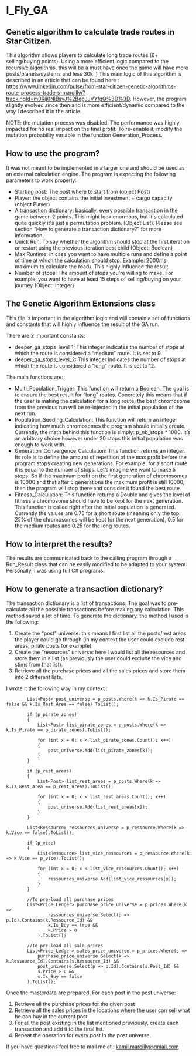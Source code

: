 # I_Fly_GA
Genetic algorithm to calculate trade routes in Star Citizen.
----------------------------------------------------------------------
This algorithm allows players to calculate long trade routes (6+ selling/buying points). Using a more efficient logic compared to the recursive algorithms, this will be a must have once the game will have more posts/planets/systems and less 30k :)
This main logic of this algorithm is described in an article that can be found here : https://www.linkedin.com/pulse/from-star-citizen-genetic-algorithms-route-process-traders-marcilly/?trackingId=m0Rij0NlBsvJ%2BegJJVYfgQ%3D%3D. However, the program slightly evolved since then and is more efficient/dynamic compared to the way I described it in the article.

NOTE: the mutation process was disabled. The performance was highly impacted for no real impact on the final profit. To re-enable it, modify the mutation probability variable in the function Generation_Process.

How to use the program?
-------------------------------
It was not meant to be implemented in a larger one and should be used as an external calculation engine.
The program is expecting the following parameters to work properly:
- Starting post: The post where to start from (object Post)
- Player: the object contains the initial investment + cargo capacity (object Player)
- A transaction dictionary: basically, every possible transaction in the game between 2 points. This might look enormous, but it's calculated quite quickly it's just a permutation problem. (Object List). Please see section “How to generate a transaction dictionary?” for more information.
- Quick Run: To say whether the algorithm should stop at the first iteration or restart using the previous iteration best child (Object: Boolean)
- Max Runtime: in case you want to have multiple runs and define a point of time at which the calculation should stop. Example: 2000ms maximum to calculate the road). This highly influence the result.
- Number of stops: The amount of stops you're willing to make. For example, you want to have at least 15 steps of selling/buying on your journey (Object: Integer)

The Genetic Algorithm Extensions class
-------------------------------------------------
This file is important in the algorithm logic and will contain a set of functions and constants that will highly influence the result of the GA run. 

There are 2 important constants:
-	deeper_ga_stops_level_1: This integer indicates the number of stops at which the route is considered a “medium” route. It is set to 9.
-	deeper_ga_stops_level_2: This integer indicates the number of stops at which the route is considered a “long” route. It is set to 12.

The main functions are:
-	Multi_Population_Trigger: This function will return a Boolean. The goal is to ensure the best result for “long” routes. Concretely this means that if the user is making the calculation for a long route, the best chromosome from the previous run will be re-injected in the initial population of the next run. 
-	Population_Seeding_Calculation: This function will return an integer indicating how much chromosomes the program should initially create. Currently, the math behind this function is simply: p_nb_stops * 1000. It’s an arbitrary choice however under 20 stops this initial population was enough to work with.
-	Generation_Convergence_Calculation: This function returns an integer. Its role is to define the amount of repetition of the max profit before the program stops creating new generations. For example, for a short route it is equal to the number of stops. Let’s imagine we want to make 5 stops. So if the maximum profit on the first generation of chromosomes is 10000 and that after 5 generations the maximum profit is still 10000, then the program will stop there and consider it found the best route.
-	Fitness_Calculation: This function returns a Double and gives the level of fitness a chromosome should have to be kept for the next generation. This function is called right after the initial population is generated. Currently the values are 0.75 for a short route (meaning only the top 25% of the chromosomes will be kept for the next generation), 0.5 for the medium routes and 0.25 for the long routes.

How to interpret the results?
-----------------------------------
The results are communicated back to the calling program through a Run_Result class that can be easily modified to be adapted to your system. Personally, I was using full C# programs.

How to generate a transaction dictionary?
---------------------------------------------------
The transaction dictionary is a list of transactions. The goal was to pre-calculate all the possible transactions before making any calculation. This method saved a lot of time. To generate the dictionary, the method I used is the following: 
1.	Create the “post” universe: this means I first list all the posts/rest areas the player could go through (in my context the user could exclude rest areas, pirate posts for example).
2.	Create the “resources” universe: here I would list all the resources and store them in a list (as previously the user could exclude the vice and stims from that list).
3.	Retrieve all the purchase prices and all the sales prices and store them into 2 different lists.

I wrote it the following way in my context :

            List<Post> post_universe = p_posts.Where(k => k.Is_Pirate == false && k.Is_Rest_Area == false).ToList();

            if (p_pirate_zones)
            {
                List<Post> list_pirate_zones = p_posts.Where(k => k.Is_Pirate == p_pirate_zones).ToList();

                for (int x = 0; x < list_pirate_zones.Count(); x++)
                {
                    post_universe.Add(list_pirate_zones[x]);
                }
            }

            if (p_rest_areas)
            {
                List<Post> list_rest_areas = p_posts.Where(k => k.Is_Rest_Area == p_rest_areas).ToList();

                for (int x = 0; x < list_rest_areas.Count(); x++)
                {
                    post_universe.Add(list_rest_areas[x]);
                }
            }

            List<Ressource> ressources_universe = p_ressource.Where(k => k.Vice == false).ToList();

            if (p_vice)
            {
                List<Ressource> list_vice_ressources = p_ressource.Where(k => k.Vice == p_vice).ToList();

                for (int x = 0; x < list_vice_ressources.Count(); x++)
                {
                    ressources_universe.Add(list_vice_ressources[x]);
                }
            }

            //To pre-load all purchase prices
            List<Price_Ledger> purchase_price_universe = p_prices.Where(k =>
                    ressources_universe.Select(p => p.Id).Contains(k.Ressource_Id) &&
                    k.Is_Buy == true &&
                    k.Price > 0
                ).ToList();

            //To pre-load all sale prices
            List<Price_Ledger> sales_price_universe = p_prices.Where(s =>
                purchase_price_universe.Select(k => k.Ressource_Id).Contains(s.Ressource_Id) &&
                post_universe.Select(p => p.Id).Contains(s.Post_Id) &&
                s.Price > 0 &&
                s.Is_Buy == false
            ).ToList();

Once the masterdata are prepared, For each post in the post universe:
1.	Retrieve all the purchase prices for the given post
2.	Retrieve all the sales prices in the locations where the user can sell what he can buy in the current post.
3.	For all the post existing in the list mentioned previously, create each transaction and add it to the final list.
4.	Repeat the operation for every post in the post universe.

If you have questions feel free to mail me at : kamil.marcilly@gmail.com
